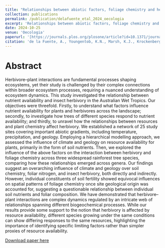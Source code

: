 ```yaml
---
title: "Relationships between abiotic factors, foliage chemistry and herbivory in a tropical montane ecosystem"
collection: publications
permalink: /publication/delafuente_etal_2024_oecologia
excerpt: 'Relationships between abiotic factors, foliage chemistry and herbivory in a tropical montane ecosystem.'
date: 2024-10-25
venue: 'Oecologia'
paperurl: '[https://journals.plos.org/plosone/article?id=10.1371/journal.pone.0254307](https://link.springer.com/article/10.1007/s00442-024-05630-y)'
citation: 'de la Fuente, A., Youngentob, K.N., Marsh, K.J., Krockenberger, A.K., Williams, S.E. & Cernusak, L.A. (2024). &quot;Relationships between abiotic factors, foliage chemistry and herbivory in a tropical montane ecosystem.&quot; <i>Oecologia</i>.'
---
```

# Abstract

Herbivore–plant interactions are fundamental processes shaping ecosystems, yet their study is challenged by their complex connections within broader ecosystem processes, requiring a nuanced understanding of ecosystem dynamics. This study investigated the relationship between nutrient availability and insect herbivory in the Australian Wet Tropics. Our objectives were threefold. Firstly, to understand what factors influence nutrient availability for plants and herbivores across the landscape; secondly, to investigate how trees of different species respond to nutrient availability; and thirdly, to unravel how the relationships between resources and plant chemistry affect herbivory. We established a network of 25 study sites covering important abiotic gradients, including temperature, precipitation, and geology. Employing a hierarchical modelling approach, we assessed the influence of climate and geology on resource availability for plants, primarily in the form of soil nutrients. Then, we explored the influence of the above factors on the interaction between herbivory and foliage chemistry across three widespread rainforest tree species, comparing how these relationships emerged across genera. Our findings suggest an overarching influence of climate and geology over soil chemistry, foliar nitrogen, and insect herbivory, both directly and indirectly. However, individual constituents of soil fertility showed equivocal influences on spatial patterns of foliage chemistry once site geological origin was accounted for, suggesting a questionable relationship between individual soil nutrients and foliar composition. We have demonstrated that herbivore–plant interactions are complex dynamics regulated by an intricate web of relationships spanning different biogeochemical processes. While our results provide some support to the notion that herbivory is affected by resource availability, different species growing under the same conditions can show differing responses to the same resources, highlighting the importance of identifying specific limiting factors rather than simpler proxies of resource availability.

[Download paper here](https://github.com/AlejandroFuentePinero/alejandrofuentepinero.github.io/blob/master/files/delafuente_etal_2024_oecologia.pdf)
